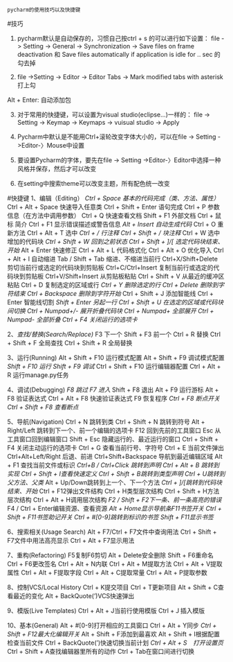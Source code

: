 	pycharm的使用技巧以及快捷键
#技巧
1. pycharm默认是自动保存的，习惯自己按ctrl + s 的可以进行如下设置：
file -> Setting -> General -> Synchronization -> Save files on frame deactivation 和 Save files automatically if application is idle for .. sec 的勾去掉

2. file ->Setting -> Editor -> Editor Tabs -> Mark modified tabs with asterisk 打上勾

Alt + Enter: 自动添加包

3. 对于常用的快捷键，可以设置为visual studio(eclipse...)一样的：
file -> Setting -> Keymap -> Keymaps -> vuisual studio -> Apply

4. Pycharm中默认是不能用Ctrl+滚轮改变字体大小的，可以在file -> Setting ->Editor-〉Mouse中设置

5. 要设置Pycharm的字体，要先在file -> Setting ->Editor-〉Editor中选择一种风格并保存，然后才可以改变

6. 在setting中搜索theme可以改变主题，所有配色统一改变

#快捷键
1、编辑（Editing）
*Ctrl + Space 基本的代码完成（类、方法、属性）*
Ctrl + Alt + Space 快速导入任意类
Ctrl + Shift + Enter 语句完成
Ctrl + P 参数信息（在方法中调用参数）
Ctrl + Q 快速查看文档
Shift + F1 外部文档
Ctrl + 鼠标 简介
Ctrl + F1 显示错误描述或警告信息
*Alt + Insert 自动生成代码*
Ctrl + O 重新方法
Ctrl + Alt + T 选中
*Ctrl + / 行注释*
*Ctrl + Shift + / 块注释*
Ctrl + W 选中增加的代码块
*Ctrl + Shift + W 回到之前状态*
*Ctrl + Shift + ]/[ 选定代码块结束、开始*
Alt + Enter 快速修正
Ctrl + Alt + L 代码格式化
Ctrl + Alt + O 优化导入
Ctrl + Alt + I 自动缩进
Tab / Shift + Tab 缩进、不缩进当前行
Ctrl+X/Shift+Delete 剪切当前行或选定的代码块到剪贴板
Ctrl+C/Ctrl+Insert 复制当前行或选定的代码块到剪贴板
Ctrl+V/Shift+Insert 从剪贴板粘贴
Ctrl + Shift + V 从最近的缓冲区粘贴
Ctrl + D 复制选定的区域或行
*Ctrl + Y 删除选定的行*
*Ctrl + Delete 删除到字符结束*
*Ctrl + Backspace 删除到字符开始*
Ctrl + Shift + J 添加智能线
Ctrl + Enter 智能线切割
*Shift + Enter 另起一行*
*Ctrl + Shift + U 在选定的区域或代码块间切换*
*Ctrl + Numpad+/- 展开折叠代码块*
*Ctrl + Numpad+ 全部展开*
*Ctrl + Numpad- 全部折叠*
*Ctrl + F4 关闭运行的选项卡*

2、*查找/替换(Search/Replace)*
F3 下一个
Shift + F3 前一个
Ctrl + R 替换
Ctrl + Shift + F 全局查找
Ctrl + Shift + R 全局替换

3、运行(Running)
Alt + Shift + F10 运行模式配置
Alt + Shift + F9 调试模式配置
*Shift + F10 运行*
*Shift + F9 调试*
Ctrl + Shift + F10 运行编辑器配置
Ctrl + Alt + R 运行manage.py任务

4、调试(Debugging)
*F8 跳过*
*F7 进入*
Shift + F8 退出
Alt + F9 运行游标
Alt + F8 验证表达式
Ctrl + Alt + F8 快速验证表达式
F9 恢复程序
*Ctrl + F8 断点开关*
*Ctrl + Shift + F8 查看断点*

5、导航(Navigation)
Ctrl + N 跳转到类
Ctrl + Shift + N 跳转到符号
Alt + Right/Left 跳转到下一个、前一个编辑的选项卡
F12 回到先前的工具窗口
Esc 从工具窗口回到编辑窗口
Shift + Esc 隐藏运行的、最近运行的窗口
Ctrl + Shift + F4 关闭主动运行的选项卡
Ctrl + G 查看当前行号、字符号
Ctrl + E 当前文件弹出
Ctrl+Alt+Left/Right 后退、前进
Ctrl+Shift+Backspace 导航到最近编辑区域
Alt + F1 查找当前文件或标识
*Ctrl+B / Ctrl+Click 跳转到声明*
*Ctrl + Alt + B 跳转到实现*
*Ctrl + Shift + I查看快速定义*
*Ctrl + Shift + B跳转到类型声明*
*Ctrl + U跳转到父方法、父类*
Alt + Up/Down跳转到上一个、下一个方法
*Ctrl + ]/[跳转到代码块结束、开始*
Ctrl + F12弹出文件结构
Ctrl + H类型层次结构
Ctrl + Shift + H方法层次结构
Ctrl + Alt + H调用层次结构
*F2 / Shift + F2下一条、前一条高亮的错误*
F4 / Ctrl + Enter编辑资源、查看资源
*Alt + Home显示导航条F11书签开关*
*Ctrl + Shift + F11书签助记开关*
*Ctrl + #[0-9]跳转到标识的书签*
*Shift + F11显示书签*

6、搜索相关(Usage Search)
Alt + F7/Ctrl + F7文件中查询用法
Ctrl + Shift + F7文件中用法高亮显示
Ctrl + Alt + F7显示用法

7、重构(Refactoring)
F5复制F6剪切
Alt + Delete安全删除
Shift + F6重命名
Ctrl + F6更改签名
Ctrl + Alt + N内联
Ctrl + Alt + M提取方法
Ctrl + Alt + V提取属性
Ctrl + Alt + F提取字段
Ctrl + Alt + C提取常量
Ctrl + Alt + P提取参数

8、控制VCS/Local History
Ctrl + K提交项目
Ctrl + T更新项目
Alt + Shift + C查看最近的变化
Alt + BackQuote(’)VCS快速弹出

9、模版(Live Templates)
Ctrl + Alt + J当前行使用模版
Ctrl +Ｊ插入模版

10、基本(General)
Alt + #[0-9]打开相应的工具窗口
Ctrl + Alt + Y同步
*Ctrl + Shift + F12最大化编辑开关*
Alt + Shift + F添加到最喜欢
Alt + Shift + I根据配置检查当前文件
Ctrl + BackQuote(’)快速切换当前计划
*Ctrl + Alt + S　打开设置页*
Ctrl + Shift + A查找编辑器里所有的动作
Ctrl + Tab在窗口间进行切换

